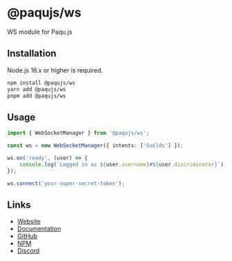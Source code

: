 # @paqujs/ws

WS module for Paqu.js

## Installation

Node.js 16.x or higher is required.

```bash
npm install @paqujs/ws
yarn add @paqujs/ws
pnpm add @paqujs/ws
```

## Usage

```ts
import { WebSocketManager } from '@paqujs/ws';

const ws = new WebSocketManager({ intents: ['Guilds'] });

ws.on('ready', (user) => {
    console.log(`Logged in as ${user.username}#${user.discriminator}`);
});

ws.connect('your-super-secret-token');
```

## Links

- [Website](https://paqujs.github.io/)
- [Documentation](https://paqujs.github.io/packages/ws)
- [GitHub](https://github.com/paqujs/paqujs/tree/main/packages/ws)
- [NPM](https://www.npmjs.com/package/@paqujs/ws)
- [Discord](https://discord.gg/fJva3Scm5G)

